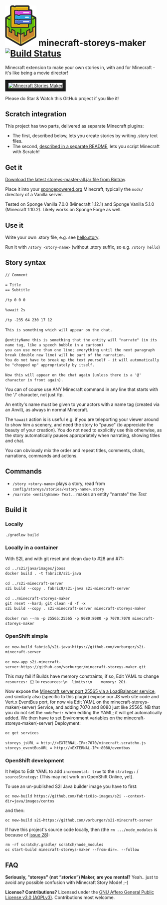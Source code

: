 # <a href="https://www.learn.study"><img src="logo/oasis.learn.study-Minecraft-Scratch-HighRes.png" width="100"/></a> minecraft-storeys-maker [![Build Status](https://travis-ci.org/vorburger/minecraft-storeys-maker.svg?branch=master)](https://travis-ci.org/vorburger/minecraft-storeys-maker)

Minecraft extension to make your own stories in, with and for Minecraft - it's like being a movie director!

<a href="http://www.youtube.com/watch?feature=player_embedded&v=ZHHUB7R0gEo
" target="_blank"><img src="http://img.youtube.com/vi/ZHHUB7R0gEo/0.jpg"
alt="Minecraft Stories Maker" width="480" height="360" border="10" /></a>

Please do Star & Watch this GitHub project if you like it!

## Scratch integration

This project has two parts, delivered as separate Minecraft plugins:
* The first, described below, lets you create stories by writing .story text files.
* The second, [described in a separate README](/scratch/README.md), lets you script Minecraft with Scratch!

## Get it

[Download the latest storeys-master-all.jar file from Bintray](https://bintray.com/vorburger/minecraft/minecraft-storeys-maker#files).

Place it into your [spongepowered.org](https://www.spongepowered.org) Minecraft, typically the `mods/` directory of a Vanilla server.

Tested on Sponge Vanilla 7.0.0 (Minecraft 1.12.1) and Sponge Vanilla 5.1.0 (Minecraft 1.10.2).  Likely works on Sponge Forge as well.


## Use it

Write your own .story file, e.g. see [hello.story](storeys/src/main/resources/hello.story).

Run it with `/story <story-name>` (without .story suffix, so e.g. `/story hello`)

## Story syntax

    // Comment

    = Title
    == Subtitle

    /tp 0 0 0

    %await 2s

    /tp -235 64 230 17 12

    This is something which will appear on the chat.

    @entityName this is something that the entity will "narrate" (in its name tag, like a speech bubble in a cartoon)
    you can use more than one line; everything until the next paragraph break (double new line) will be part of the narration.
    You do not have to break up the text yourself - it will automatically be "chopped up" appropriately by itself.

    Now this will appear on the chat again (unless there is a '@' character in front again).

You can of course use ANY Minecraft command in any line that starts with the '/' character, not just /tp.

An entity's name must be given to your actors with a name tag (created via an Anvil), as always in normal Minecraft.

The `%await` action is is useful e.g. if you are teleporting your viewer around to show him a scenery,
and need the story to "pause" (to appreciate the beauty of your creation).  You do not need to explicitly use this
otherwise, as the story automatically pauses appropriately when narrating, showing titles and chat.

You can obviously mix the order and repeat titles, comments, chats, narrations, commands and actions.

## Commands

* `/story <story-name>` plays a story, read from `config/storeys/stories/<story-name>.story`
* `/narrate <entityName> Text..` makes an entity "narrate" the _Text_

## Build it

### Locally

    ./gradlew build

### Locally in a container

With S2I, and with git reset and clean due to #28 and #71:

    cd ../s2i/java/images/jboss
    docker build . -t fabric8/s2i-java

    cd ../s2i-minecraft-server
    s2i build --copy . fabric8/s2i-java s2i-minecraft-server

    cd ../minecraft-storeys-maker
    git reset --hard; git clean -d -f -x
    s2i build --copy . s2i-minecraft-server minecraft-storeys-maker

    docker run --rm -p 25565:25565 -p 8080:8080 -p 7070:7070 minecraft-storeys-maker

### OpenShift simple

    oc new-build fabric8/s2i-java~https://github.com/vorburger/s2i-minecraft-server

    oc new-app s2i-minecraft-server~https://github.com/vorburger/minecraft-storeys-maker.git

This may fail if Builds have memory constraints; if so, Edit YAML to change `resources: {}` to `resources:\n  limits:\n    memory: 2Gi`.

Now expose the [Minecraft server port 25565 via a LoadBalancer service](https://github.com/vorburger/s2i-minecraft-server/),
and similarly also (specific to this plugin) expose our JS web site code and Vert.x EventBus port, for now via Edit YAML
on the minecraft-storeys-maker(-server) Service, and adding 7070 and 8080 just like 25565.  NB that you do not set the
`nodePort:` when editing the YAML; it will get automatically added.  We then have to set Environment variables
on the minecraft-storeys-maker(-server) Deployment:

    oc get services

    storeys_jsURL = http://<EXTERNAL-IP>:7070/minecraft.scratchx.js
    storeys_eventBusURL = http://<EXTERNAL-IP>:8080/eventbus


### OpenShift development

It helps to Edit YAML to add `incremental: true` to the `strategy:` / `sourceStrategy:` (This may not work on OpenShift Online, yet).

To use an un-published S2I Java builder image you have to first:

    oc new-build https://github.com/fabric8io-images/s2i --context-dir=java/images/centos

and then:

    oc new-build s2i~https://github.com/vorburger/s2i-minecraft-server
    
If have this project's source code locally, then (the `rm .../node_modules` is because of [issue 28](https://github.com/vorburger/minecraft-storeys-maker/issues/28)):

    rm -rf scratch/.gradle/ scratch/node_modules
    oc start-build minecraft-storeys-maker --from-dir=. --follow


## FAQ

**Seriously, "storeys" (not _"stories"_) Maker, are you mental?** Yeah.. just to avoid any possible confusion with Minecraft Story Mode! ;-)

**License? Contributions?** Licensed under the [GNU Affero General Public License v3.0 (AGPLv3)](LICENSE).  Contributions most welcome.
